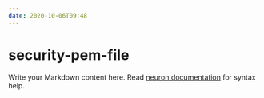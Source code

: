 ```yaml
---
date: 2020-10-06T09:48
---
```


# security-pem-file

Write your Markdown content here. Read [neuron documentation](https://neuron.zettel.page/2011404.html) for syntax help.

